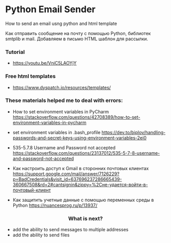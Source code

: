 # Python Email Sender
How to send an email usng python and html template
</br>

Как отправить сообщение на почту с помощью Python,
библиотек smtplib и mail.
Добавляем в письмо HTML шаблон для рассылки.

### Tutorial
- https://youtu.be/VniC5LAOYjY

### Free html templates
- https://www.dyspatch.io/resources/templates/

### These materials helped me to deal with errors:
- How to set environment variables in PyCharm
https://stackoverflow.com/questions/42708389/how-to-set-environment-variables-in-pycharm

- set environment variables in .bash_profile
https://dev.to/biplov/handling-passwords-and-secret-keys-using-environment-variables-2ei0
  
- 535-5.7.8 Username and Password not accepted
https://stackoverflow.com/questions/23137012/535-5-7-8-username-and-password-not-accepted
  
- Как настроить доступ к Gmail в сторонних почтовых клиентах
https://support.google.com/mail/answer/7126229?p=BadCredentials&visit_id=637696237286665439-360667508&rd=2#cantsignin&zippy=%2Cне-удается-войти-в-почтовый-клиент
  
- Как защитить учетные данные с помощью переменных среды в Python
https://nuancesprog.ru/p/13937/

### <p align="center"> What is next?</p>
- add the ability to send messages to multiple addresses
- add the ability to send files
